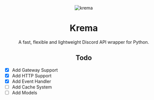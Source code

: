 <div align="center">
<img src="https://avatars.githubusercontent.com/u/87482214?s=256&v=4" alt="krema"/>
<h1>Krema</h1>
<p>A fast, flexible and lightweight Discord API wrapper for Python.</p>

## Todo

<div align="left">

- [x] Add Gateway Support
- [X] Add HTTP Support
- [X] Add Event Handler
- [ ] Add Cache System
- [ ] Add Models

</div>

</div>

